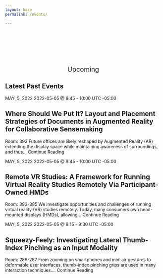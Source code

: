 ```yaml
---
layout: base
permalink: /events/

---
```

<br>
<br>
<br>
<br>
<br>
<h2 style="font-weight: 400; text-align: center">Upcoming</h2>

## Latest Past Events
MAY, 5, 2022
2022-05-05 @ 9:45 - 10:00 UTC -05:00
## Where Should We Put It? Layout and Placement Strategies of Documents in Augmented Reality for Collaborative Sensemaking
Room: 393
Future offices are likely reshaped by Augmented Reality (AR) extending the display space while maintaining awareness of surroundings, and thus… Continue Reading

MAY, 5, 2022
2022-05-05 @ 9:45 - 10:00 UTC -05:00
## Remote VR Studies: A Framework for Running Virtual Reality Studies Remotely Via Participant-Owned HMDs
Room: 383-385
We investigate opportunities and challenges of running virtual reality (VR) studies remotely. Today, many consumers own head-mounted displays (HMDs), allowing… Continue Reading

MAY, 5, 2022
2022-05-05 @ 9:15 - 9:30 UTC -05:00
## Squeezy-Feely: Investigating Lateral Thumb-Index Pinching as an Input Modality
Room: 286-287
From zooming on smartphones and mid-air gestures to deformable user interfaces, thumb-index pinching grips are used in many interaction techniques.… Continue Reading

